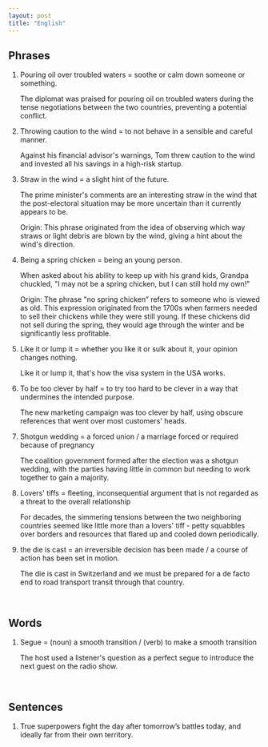 ```yaml
---
layout: post
title: "English"
---
```



## Phrases
1. Pouring oil over troubled waters = soothe or calm down someone or something.  
   
   The diplomat was praised for pouring oil on troubled waters during the tense negotiations between the two countries, preventing a potential conflict.
   
2. Throwing caution to the wind = to not behave in a sensible and careful manner.

   Against his financial advisor's warnings, Tom threw caution to the wind and invested all his savings in a high-risk startup.

3. Straw in the wind = a slight hint of the future.

    The prime minister's comments are an interesting straw in the wind that the post-electoral situation may be more uncertain than it currently appears to be.
    
    Origin: This phrase originated from the idea of observing which way straws or light debris are blown by the wind, giving a hint about the wind's direction.

4. Being a spring chicken = being an young person. 
    
    When asked about his ability to keep up with his grand kids, Grandpa chuckled, "I may not be a spring chicken, but I can still hold my own!"

    Origin: The phrase "no spring chicken” refers to someone who is viewed as old. This expression originated from the 1700s when farmers needed to sell their chickens while they were still young. If these chickens did not sell during the spring, they would age through the winter and be significantly less profitable.

5. Like it or lump it = whether you like it or sulk about it, your opinion changes nothing.

    Like it or lump it, that's how the visa system in the USA works.

6. To be too clever by half = to try too hard to be clever in a way that undermines the intended purpose.

    The new marketing campaign was too clever by half, using obscure references that went over most customers' heads.

7. Shotgun wedding = a forced union / a marriage forced or required because of pregnancy

    The coalition government formed after the election was a shotgun wedding, with the parties having little in common but needing to work together to gain a majority.

8. Lovers' tiffs = fleeting, inconsequential argument that is not regarded as a threat to the overall relationship

    For decades, the simmering tensions between the two neighboring countries seemed like little more than a lovers' tiff - petty squabbles over borders and resources that flared up and cooled down periodically.

9. the die is cast = an irreversible decision has been made / a course of action has been set in motion.

    The die is cast in Switzerland and we must be prepared for a de facto end to road transport transit through that country. 

<br>

## Words
1. Segue = (noun) a smooth transition / (verb) to make a smooth transition

    The host used a listener's question as a perfect segue to introduce the next guest on the radio show.

<br>

## Sentences
1. True superpowers fight the day after tomorrow’s battles today, and ideally far from their own territory.